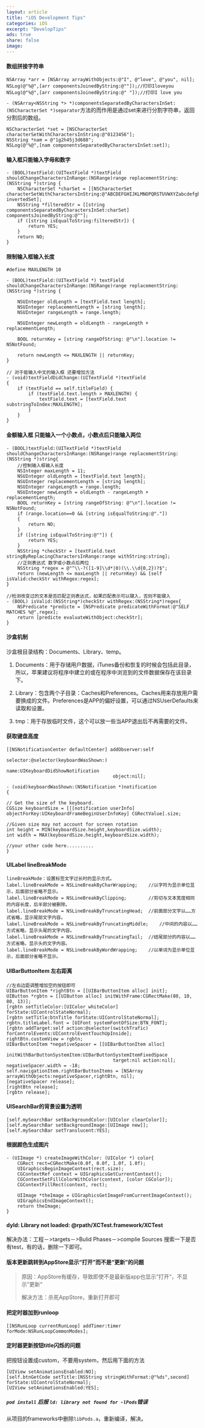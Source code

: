 ```yaml
---
layout: article
title: "iOS Development Tips"
categories: iOS
excerpt: "DevelopTips"
ads: true
share: false
image:
---
```


#### 数组拼接字符串

```
NSArray *arr = [NSArray arrayWithObjects:@"I", @"love", @"you", nil];
NSLog(@"%@",[arr componentsJoinedByString:@""]);//打印Iloveyou
NSLog(@"%@",[arr componentsJoinedByString:@" "]);//打印I love you
```
`- (NSArray<NSString *> *)componentsSeparatedByCharactersInSet:(NSCharacterSet *)separator`方法的而作用是通过set来进行分割字符串，返回分割后的数组。

```
NSCharacterSet *set = [NSCharacterSet characterSetWithCharactersInString:@"0123456"];
NSString *nam = @"1g2h45j3d688";
NSLog(@"%@",[nam componentsSeparatedByCharactersInSet:set]);
```

#### 输入框只能输入字母和数字

```
- (BOOL)textField:(UITextField *)textField shouldChangeCharactersInRange:(NSRange)range replacementString:(NSString *)string {
    NSCharacterSet *charSet = [[NSCharacterSet characterSetWithCharactersInString:@"ABCDEFGHIJKLMNOPQRSTUVWXYZabcdefghijklmnopqrstuvwxyz0123456789"] invertedSet];
    NSString *filteredStr = [[string componentsSeparatedByCharactersInSet:charSet] componentsJoinedByString:@""];
    if ([string isEqualToString:filteredStr]) {
        return YES;
    }
    return NO;
}
```

#### 限制输入框输入长度

```
#define MAXLENGTH 10

- (BOOL)textField:(UITextField *) textField shouldChangeCharactersInRange:(NSRange)range replacementString:(NSString *)string {

    NSUInteger oldLength = [textField.text length];
    NSUInteger replacementLength = [string length];
    NSUInteger rangeLength = range.length;

    NSUInteger newLength = oldLength - rangeLength + replacementLength;

    BOOL returnKey = [string rangeOfString: @"\n"].location != NSNotFound;

    return newLength <= MAXLENGTH || returnKey;
}

// 对于能输入中文的输入框 还要增加方法
- (void)textFieldDidChange:(UITextField *)textField
{
    if (textField == self.titleField) {
        if (textField.text.length > MAXLENGTH) {
            textField.text = [textField.text substringToIndex:MAXLENGTH];
        }
    }
}
```

#### 金额输入框 只能输入一个小数点，小数点后只能输入两位

```
- (BOOL)textField:(UITextField *)textField shouldChangeCharactersInRange:(NSRange)range replacementString:(NSString *)string{
    //控制输入框输入长度
    NSInteger maxLength = 11;
    NSUInteger oldLength = [textField.text length];
    NSUInteger replacementLength = [string length];
    NSUInteger rangeLength = range.length;
    NSUInteger newLength = oldLength - rangeLength + replacementLength;
    BOOL returnKey = [string rangeOfString: @"\n"].location != NSNotFound;
    if (range.location==0 && [string isEqualToString:@"."])
    {
        return NO;
    }
    if ([string isEqualToString:@""]) {
        return YES;
    }
    NSString *checkStr = [textField.text stringByReplacingCharactersInRange:range withString:string];
    //正则表达式 数字或小数点后两位
    NSString *regex = @"^\\-?([1-9]\\d*|0)(\\.\\d{0,2})?$";
    return (newLength <= maxLength || returnKey) && [self isValid:checkStr withRegex:regex];
}

//检测改变过的文本是否匹配正则表达式，如果匹配表示可以键入，否则不能键入
- (BOOL) isValid:(NSString*)checkStr withRegex:(NSString*)regex{
    NSPredicate *predicte = [NSPredicate predicateWithFormat:@"SELF MATCHES %@",regex];
    return [predicte evaluateWithObject:checkStr];
}
```

#### 沙盒机制

沙盒根目录结构：Documents、Library、temp。

1. Documents：用于存储用户数据，iTunes备份和恢复的时候会包括此目录，所以，苹果建议将程序中建立的或在程序中浏览到的文件数据保存在该目录下。

2. Library：包含两个子目录：Caches和Preferences。Caches用来存放用户需要换成的文件。Preferences是APP的偏好设置，可以通过NSUserDefaults来读取和设置。

3. tmp：用于存放临时文件，这个可以放一些当APP退出后不再需要的文件。

#### 获取键盘高度

```
[[NSNotificationCenter defaultCenter] addObserver:self
                                     selector:@selector(keyboardWasShown:)
                                         name:UIKeyboardDidShowNotification
                                       object:nil];

- (void)keyboardWasShown:(NSNotification *)notification
{

// Get the size of the keyboard.
CGSize keyboardSize = [[[notification userInfo] objectForKey:UIKeyboardFrameBeginUserInfoKey] CGRectValue].size;

//Given size may not account for screen rotation
int height = MIN(keyboardSize.height,keyboardSize.width);
int width = MAX(keyboardSize.height,keyboardSize.width);

//your other code here..........
}
```

#### UILabel lineBreakMode

```
lineBreakMode：设置标签文字过长时的显示方式。   
label.lineBreakMode = NSLineBreakByCharWrapping;    //以字符为显示单位显示，后面部分省略不显示。   
label.lineBreakMode = NSLineBreakByClipping;        //剪切与文本宽度相同的内容长度，后半部分被删除。   
label.lineBreakMode = NSLineBreakByTruncatingHead;  //前面部分文字以……方式省略，显示尾部文字内容。   
label.lineBreakMode = NSLineBreakByTruncatingMiddle;    //中间的内容以……方式省略，显示头尾的文字内容。   
label.lineBreakMode = NSLineBreakByTruncatingTail;  //结尾部分的内容以……方式省略，显示头的文字内容。   
label.lineBreakMode = NSLineBreakByWordWrapping;    //以单词为显示单位显示，后面部分省略不显示。
```

#### UIBarButtonItem 左右距离

```
//左右边距调整增加空的按钮即可
UIBarButtonItem *rightBtn = [[UIBarButtonItem alloc] init];
UIButton *rgbtn = [[UIButton alloc] initWithFrame:CGRectMake(80, 10, 80, 13)];
[rgbtn setTitleColor:[UIColor whiteColor] forState:UIControlStateNormal];
[rgbtn setTitle:btnTitle forState:UIControlStateNormal];
rgbtn.titleLabel.font = [UIFont systemFontOfSize:BTN_FONT];
[rgbtn addTarget:self action:@selector(switchTrafic) forControlEvents:UIControlEventTouchUpInside];
rightBtn.customView = rgbtn;
UIBarButtonItem *negativeSpacer = [[UIBarButtonItem alloc]
                                       initWithBarButtonSystemItem:UIBarButtonSystemItemFixedSpace
                                       target:nil action:nil];
negativeSpacer.width = -18;
self.navigationItem.rightBarButtonItems = [NSArray arrayWithObjects:negativeSpacer,rightBtn, nil];
[negativeSpacer release];
[rightBtn release];
[rgbtn release];
```

#### UISearchBar的背景设置为透明

```
[self.mySearchBar setBackgroundColor:[UIColor clearColor]];
[self.mySearchBar setBackgroundImage:[UIImage new]];
[self.mySearchBar setTranslucent:YES];
```

#### 根据颜色生成图片

```
- (UIImage *) createImageWithColor: (UIColor *) color{
    CGRect rect=CGRectMake(0.0f, 0.0f, 1.0f, 1.0f);
    UIGraphicsBeginImageContext(rect.size);
    CGContextRef context = UIGraphicsGetCurrentContext();
    CGContextSetFillColorWithColor(context, [color CGColor]);
    CGContextFillRect(context, rect);

    UIImage *theImage = UIGraphicsGetImageFromCurrentImageContext();
    UIGraphicsEndImageContext();
    return theImage;
}
```

#### dyld: Library not loaded: @rpath/XCTest.framework/XCTest

解决办法：工程－>targets－>Bulid Phases－>complie Sources 搜索一下是否有test，有的话，删除一下即可。

#### 版本更新跳转到AppStore显示“打开”而不是“更新”的问题

>原因：AppStore有缓存，导致即使不是最新版app也显示”打开“，不显示”更新“
>
>解决方法：杀死AppStore，重新打开即可

#### 把定时器加到runloop

```
[[NSRunLoop currentRunLoop] addTimer:timer forMode:NSRunLoopCommonModes];
```

#### 定时器更新按钮title闪烁的问题

把按钮设置成custom，不要用system，然后用下面的方法

```
[UIView setAnimationsEnabled:NO];
[self.btnGetCode setTitle:[NSString stringWithFormat:@"%ds",second] forState:UIControlStateNormal];
[UIView setAnimationsEnabled:YES];
```

##### `pod install` 后报 `ld: library not found for -lPods`错误

从项目的frameworks中删除`libPods.a`，重新编译，解决。


